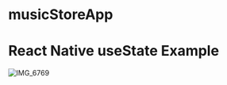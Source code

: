 # musicStoreApp

# React Native useState Example

![IMG_6769](https://user-images.githubusercontent.com/82408055/140931545-dd48e061-d90a-44d4-b281-e544534f3398.PNG)
